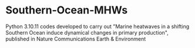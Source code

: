# Southern-Ocean-MHWs
Python 3.10.11 codes developed to carry out "Marine heatwaves in a shifting Southern Ocean induce dynamical changes in primary production", published in Nature Communications Earth & Environment
